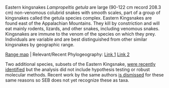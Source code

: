 Eastern kingsnakes *Lampropeltis getula* are large (90-122 cm record 208.3 cm) non-venomous colubrid snakes with smooth scales, part of a group of kingsnakes called the getula species complex. Eastern Kingsnakes are found east of the Appalachian Mountains. They kill by constriction and will eat mainly rodents, lizards, and other snakes, including venomous snakes. Kingsnakes are immune to the venom of the species on which they prey. Individuals are variable and are best distinguished from other similar kingsnakes by geographic range.
  
[Range map](https://imgur.com/RK1xt2o) | Relevant/Recent Phylogeography: [Link 1](http://citeseerx.ist.psu.edu/viewdoc/download?doi=10.1.1.537.5407&rep=rep1&type=pdf) [Link 2](https://academic.oup.com/sysbio/article-abstract/63/2/231/1644072)

Two additional species, subsets of the Eastern Kingsnake, [were recently identified](https://academic.oup.com/jhered/article/108/3/226/2948264) but the analysis did not include hypothesis testing or robust molecular methods. Recent work by the same authors [is dismissed](https://www.biorxiv.org/content/early/2018/05/11/318766) for these same reasons so SEB does not yet recognize these as taxa.

